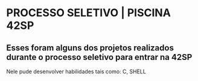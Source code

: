 <h1>PROCESSO SELETIVO | PISCINA 42SP</h1>

<h2>Esses foram alguns dos projetos realizados durante o processo seletivo para entrar na 42SP</h2>

<p>Nele pude desenvolver habilidades tais como: C, SHELL</p>

